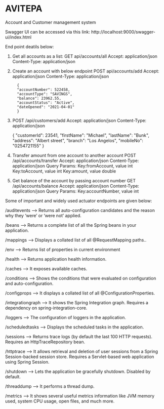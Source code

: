 # AVITEPA

Account and Customer management system

Swagger UI can be accessed via this link: http://localhost:9000/swagger-ui/index.html

End point deatils below:

1. Get all accounts as a list:
   GET api/accounts/all
   Accept: application/json
   Content-Type: application/json
2. Create an account with below endpoint
   POST api/accounts/add
   Accept: application/json
   Content-Type: application/json
   
         {
         "accountNumber": 522458,
         "accountType": "SAVINGS",
         "balance": 23962.55,
         "accountStatus": "Active",
         "dateOpened": "2021-04-01"
         }

3. POST /api/customers/add
   Accept: application/json
   Content-Type: application/json
   

      {
      "customerId": 23541,
      "firstName": "Michael",
      "lastName": "Bunk",
      "address": "Albert street",
      "branch": "Los Angelos",
      "mobileNo": "0254721155"
      }
   
4. Transfer amount from one account to another account
   POST /api/accounts/transfer
   Accept: application/json
   Content-Type: application/json
   Query Params:
   Key:fromAccount, value int
   Key:toAccount, value int
   Key:amount, value double
   
5. Get balance of the account by passing account number
   GET /api/accounts/balance
   Accept: application/json
   Content-Type: application/json
   Query Params:
   Key:accountNumber, value int
   
Some of important and widely used actuator endpoints are given below:


/auditevents   -->  Returns all auto-configuration candidates and the reason why they ‘were’ or ‘were not’ applied.

/beans         -->  Returns a complete list of all the Spring beans in your application. 

/mappings      -->  Displays a collated list of all @RequestMapping paths..

/env           -->  Returns list of properties in current environment

/health        -->  Returns application health information.

/caches        -->  It exposes available caches.

/conditions    -->  Shows the conditions that were evaluated on configuration and auto-configuration.

/configprops   -->  It displays a collated list of all @ConfigurationProperties.

/integrationgraph -->  It shows the Spring Integration graph. Requires a dependency on spring-integration-core.

/loggers          -->  The configuration of loggers in the application.

/scheduledtasks   -->  Displays the scheduled tasks in the application.

/sessions         -->  Returns trace logs (by default the last 100 HTTP requests). Requires an HttpTraceRepository bean.

/httptrace        -->  It allows retrieval and deletion of user sessions from a Spring Session-backed session store. Requires a Servlet-based web application using Spring Session.

/shutdown         -->  Lets the application be gracefully shutdown. Disabled by default.

/threaddump       -->  It performs a thread dump.

/metrics          -->  It shows several useful metrics information like JVM memory used, system CPU usage, open files, and much more.

   